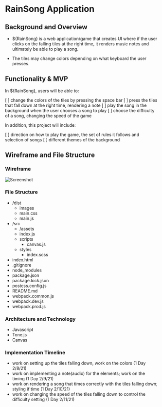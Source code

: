 # RainSong Application

## Background and Overview

* ${RainSong} is a web application/game that creates UI where if the user clicks on the falling tiles at the right time, it renders music notes and ultimately be able to play a song.

* The tiles may change colors depending on what keyboard the user presses.

## Functionality & MVP

In ${RainSong}, users will be able to:

[ ] change the colors of the tiles by pressing the space bar
[ ] press the tiles that fall down at the right time, rendering a note
[ ] play the song in the background when the user chooses a song to play
[ ] choose the difficulty of a song, changing the speed of the game

In addition, this project will include:

[ ] direction on how to play the game, the set of rules it follows and selection of songs
[ ] different themes of the background

## Wireframe and File Structure

### Wireframe
![Screenshot](/wireframe.png)
### File Structure 

* /dist
    * images
    * main.css
    * main.js
* /src
    * /assets
    * index.js
    * scripts
        * canvas.js
    * styles
        * index.scss
* index.html
* .gitignore
* node_modules
* package.json
* package.lock.json
* postcss.config.js
* README.md
* webpack.common.js
* webpack.dev.js
* webpack.prod.js


### Architecture and Technology
* Javascript
* Tone.js
* Canvas

### Implementation Timeline
* work on setting up the tiles falling down, work on the colors (1 Day 2/8/21)
* work on implementing a note(audio) for the elements; work on the timing (1 Day 2/9/21)
* work on rendering a song that times correctly with the tiles falling down; styling if time (1 Day 2/10/21)
* work on changing the speed of the tiles falling down to control the difficulty setting (1 Day 2/11/21)